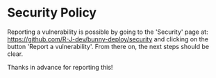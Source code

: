 # Security Policy

Reporting a vulnerability is possible by going to the 'Security' page at: https://github.com/R-J-dev/bunny-deploy/security and clicking on the button 'Report a vulnerability'.
From there on, the next steps should be clear.

Thanks in advance for reporting this!
